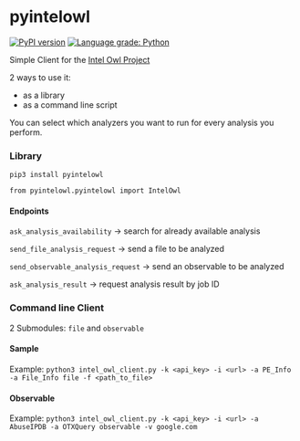 # pyintelowl

[![PyPI version](https://badge.fury.io/py/pyintelowl.svg)](https://badge.fury.io/py/pyintelowl)
[![Language grade: Python](https://img.shields.io/lgtm/grade/python/g/mlodic/pyintelowl.svg?logo=lgtm&logoWidth=18)](https://lgtm.com/projects/g/mlodic/pyintelowl/context:python)

Simple Client for the [Intel Owl Project](https://github.com/certego/IntelOwl)

2 ways to use it:
* as a library
* as a command line script

You can select which analyzers you want to run for every analysis you perform.

### Library
`pip3 install pyintelowl`

`from pyintelowl.pyintelowl import IntelOwl`

#### Endpoints
`ask_analysis_availability` -> search for already available analysis

`send_file_analysis_request` -> send a file to be analyzed

`send_observable_analysis_request` -> send an observable to be analyzed

`ask_analysis_result` -> request analysis result by job ID


### Command line Client
2 Submodules: `file` and `observable`

#### Sample
Example:
`python3 intel_owl_client.py -k <api_key> -i <url> -a PE_Info -a File_Info file -f <path_to_file>`

#### Observable
Example:
`python3 intel_owl_client.py -k <api_key> -i <url> -a AbuseIPDB -a OTXQuery observable -v google.com`